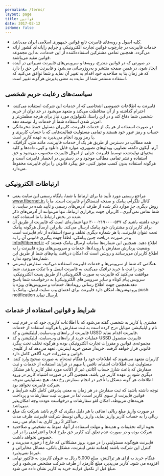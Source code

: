 ```yaml
---
permalink: /terms/
layout: page
title: قوانین
date: 2017-02-12
isHome: false
---
```


* کلیه اصول و رویه‏‌های فایبرنت تابع قوانین جمهوری اسلامی ایران می‌باشد.
* خدمات فایبرنت در چارچوب قوانین تجارت الکترونیکی و جرایم رایانه‌ای کشور ارائه می‌گردد. همچنین تمامی مشترکین استفاده‌کننده از این خدمات، به این مجموعه قوانین مقید می‌باشند.
* در صورتی که در قوانین مندرج، رویه‏‌ها و سرویس‏‌های فایبرنت تغییراتی در آینده ایجاد شود، در همین صفحه منتشر و به‌روزرسانی می‌شود و فایبرنت این حق را دارد که هر زمان بنا به صلاحدید خود اقدام به تغییر آن نماید و شما توافق می‏‌کنید که استفاده مستمر شما از سایت به معنی پذیرش هرگونه تغییر است.

## سیاست‏‌های رعایت حریم شخصی
* فایبرنت به اطلاعات خصوصی اشخاصى که از خدمات این شرکت استفاده می‏‌کنند، احترام گذاشته و از آن محافظت می‏‌کند و متعهد می‏‌شود در حد توان از حریم شخصی شما دفاع کند و در این راستا، تکنولوژی مورد نیاز برای هرچه مطمئن‏‌تر و امن‏‌تر شدن استفاده شما از خدمات را، توسعه دهد.
* در صورت استفاده از هر یک از خدمات فایبرنت، کاربران مسئول حفظ محرمانگی حساب و رمز عبور خود هستند و تمامی مسئولیت فعالیت‌‏هایی که با حساب کاربری و یا رمز ورود انجام می‏‌پذیرد به عهده کاربر است. 
* همه مطالبِ در دسترس از طریق هر یک از خدمات فایبرنت، مانند متن، گرافیک، آرم، آیکون دکمه، تصاویر، ویدئوهای تصویری، موارد قابل دانلود و کپی، داده‌ها و کلیه محتوای تولیدشده توسط فایبرنت جزئی از اموال فایبرنت محسوب می‏‌شود و حق استفاده و نشر تمامی مطالب موجود و در دسترس در انحصار فایبرنت است و هرگونه استفاده بدون کسب مجوز کتبی، حق پیگرد قانونی را برای فایبرنت محفوظ می‏‌دارد. 

## ارتباطات الکترونیکی
* مراجع رسمی مورد تأیید ما برای ارتباط با شما، پایگاه رسمی این سایت یعنی  www.fibernet.ir، کانال تلگرام، پیامک و صفحه اینستاگرام فایبرنت است. ما با روش دیگری جز موارد ذکر شده از طرف آدرس‏‌های رسمی و تأیید شده در سایت، با شما تماس نمی‌‏گیری.. کاربران جهت برقراری ارتباط، تنها می‏‌توانند از آدرس‌‏های ذکر شده در بخش ارتباط با ما استفاده کنند.
* توجه داشته باشید که ۳۰۰۰۲۱۹۰۰۰۰۵۳۷ تنها شماره‌ای است که فایبرنت از طریق آن برای کاربران و مشتریان خود پیامک ارسال می‌کند. بنابراین ارسال هرگونه پیامک تحت عنوان فایبرنت، با هر شماره دیگری تخلف و سوء استفاده از نام فایبرنت است و در صورت دریافت چنین پیامکی، لطفاً جهت پیگیری قانونی آن را به Info@fibernet.ir اطلاع دهید. همچنین این شماره‌ها سامانه ارسال پیامک هستند که وضعیت پردازش سفارش یا رویدادها، خدمات و سرویس‌های ویژه فایبرنت را به اطلاع کاربران می‌رسانند و روشن است که امکان دریافت پیام‌های شما از طریق این شماره‌ها وجود ندارد.
* هنگامی که شما از سرویس‌‏ها و خدمات فایبرنت استفاده می‏‌کنید، سفارش اینترنتی خود را ثبت یا خرید ترافیک می‏‌کنید، به فایبرنت ایمیل و یا تیکت می‏‌زنید، شما موافقت می‌‏کنید که فایبرنت به صورت الکترونیکی (از طریق پست الکترونیکی، سرویس پیام کوتاه و سایر سرویس‌های الکترونیکی) به درخواست شما پاسخ دهد.همچنین جهت اطلاع رسانی رویدادها، خدمات و سرویس‌های ویژه یا پروموشن‌ها، امکان دارد فایبرنت برای اعضای وب سایت ایمیل، پیامک یا push notification ارسال نماید.

## شرایط و قوانین استفاده از خدمات
* مشتری یا کاربر به شخصی گفته می‌شود که با اطلاعات کاربری خود که در فرم ثبت نام و اپلیکیشن موبایل درج کرده است به ثبت سفارش یا هرگونه استفاده از خدمات فایبرنت از راه‌های وب‏‌سایت, اپلیکیشن و کد USSD فایبرنت اقدام نماید.
* عملیات خرید از راه‌های وب‏‌سایت، اپلیکیشن و کد USSD فایبرنت مشمول مجموعه‌ی قوانین و مقررات تجارت الکترونیکی بوده و هرگونه تخلف تحت پیگرد قانونی قرار خواهد گرفت. خریدار ضمن خرید اینترنتی، تعهد می‌دهد که از کلیه‌ی قوانین و مقررات خرید آگاهی کامل دارد.
* کاربران متعهد می‌شوند که اطلاعات خود را هنگام ثبت‌نام به صورت صحیح وارد کنند. مسئولیت ثبت اطلاعات اشتباه، ناقص یا مبهم در فرآیند استفاده از خدمات و ثبت سفارش که باعث شارژ حساب اکانتی غیر از اکانت مورد نظر کاربر یا هر مشکل دیگری شود بر عهده کاربر می باشد. همچنین اگر در صورت اشتباه کاربر در ورود اطلاعات هر گونه مشکل یا تأخیر در انجام سفارش رخ دهد، هیچ مسئولیتی متوجه شرکت فایبرنت نخواهد بود.
* توجه داشته باشید که ثبت سفارش در هر زمان به معنی پذیرفتن کامل کلیه شرایط و قوانین فایبرنت از سوی کاربر است، لذا در صورت ثبت‌ سفارشات و پرداخت هزینه‌های مربوطه، امکان لغو سفارشات و درخواست عودت وجه امکان‌پذیر نمی‌باشد.
* در صورت واریز مبلغ ریالی اضافی یا هر دلیل دیگری که لازم باشد شرکت یک مبلغ ریالی را به حساب کاربر واریز نماید، واریز ریالی توسط شرکت فایبرنت ظرف مدت حداکثر 3 روز کاری به انجام می رسد. 
* نحوه ارائه تخفیفات و هدیه‌ها و مهلت استفاده از آنها، منوط به تشخیص و صلاحدید شرکت بوده و در صورت عدم تعلق آن، کاربر حق طرح ادعا و اعتراضی را در این خصوص نخواهد داشت.
* فایبرنت هیچ‌گونه مسئولیتی را در مورد بروز مشکلاتی که خارج ا زحوزه مدیریت و کنترل این شرکت باشند (همانند نقص اینترنت، مشکل بانکی، مسائل مخابراتى و غیره) نمی‌پذیرد. 
* هنگام خرید به ازای هر تراکنش، مبلغ 5,000 ریال به عنوان کارمزد به فاکتور نهایی افزوده می شود. کاربر می‌پذیرد مبلغ کارمزد از طرف شرکت مشخص می‌شود و این مبلغ قبل از تکمیل فرایند خرید به کاربر نشان داده می شود.